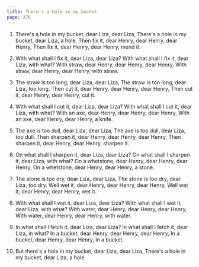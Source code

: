 ```yaml
---
title: There's a hole in my bucket
page: 376
---  
```



1.  There's a hole in my bucket, dear Liza, dear Liza,
There's a hole in my bucket, dear Liza, a hole.
Then fix it, dear Henry, dear Henry, dear Henry,
Then fix it, dear Henry, dear Henry, mend it.
 
2. With what shall I fix it, dear Liza, dear Liza?
With what shall I fix it, dear Liza, with what?
With straw, dear Henry, dear Henry, dear Henry,
With straw, dear Henry, dear Henry, with straw.


3. The straw is too long, dear Liza, dear Liza,
The straw is too long, dear Liza, too long.
Then cut it, dear Henry, dear Henry, dear Henry,
Then cut it, dear Henry, dear Henry, cut it.


4. With what shall I cut it, dear Liza, dear Liza?
With what shall I cut it, dear Liza, with what?
With an axe, dear Henry, dear Henry, dear Henry,
With an axe, dear Henry, dear Henry, a knife.


5. The axe is too dull, dear Liza, dear Liza,
The axe is too dull, dear Liza, too dull.
Then sharpen it, dear Henry, dear Henry, dear Henry,
Then sharpen it, dear Henry, dear Henry, sharpen it.


6. On what shall I sharpen it, dear Liza, dear Liza?
On what shall I sharpen it, dear Liza, with what?
On a whetstone, dear Henry, dear Henry, dear Henry,
On a whetstone, dear Henry, dear Henry, a stone.


7. The stone is too dry, dear Liza, dear Liza,
The stone is too dry, dear Liza, too dry.
Well wet it, dear Henry, dear Henry, dear Henry,
Well wet it, dear Henry, dear Henry, wet it.


8. With what shall I wet it, dear Liza, dear Liza?
With what shall I wet it, dear Liza, with what?
With water, dear Henry, dear Henry, dear Henry,
With water, dear Henry, dear Henry, with water.


9. In what shall I fetch it, dear Liza, dear Liza?
In what shall I fetch it, dear Liza, in what?
In a bucket, dear Henry, dear Henry, dear Henry,
In a bucket, dear Henry, dear Henry, in a bucket.


10. But there's a hole in my bucket, dear Liza, dear Liza,
There's a hole in my bucket, dear Liza, a hole.